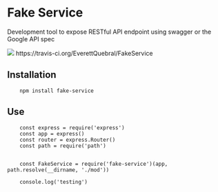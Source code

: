 # Fake Service

Development tool to expose RESTful API endpoint using swagger or the Google API spec

<img src="https://travis-ci.org/EverettQuebral/FakeService.png" />
https://travis-ci.org/EverettQuebral/FakeService

## Installation

        npm install fake-service


## Use

        const express = require('express')
        const app = express()
        const router = express.Router()
        const path = require('path')


        const FakeService = require('fake-service')(app, path.resolve(__dirname, './mod'))

        console.log('testing')